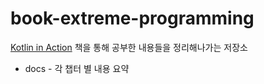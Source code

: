 # book-extreme-programming

[Kotlin in Action](https://www.kyobobook.co.kr/product/detailViewKor.laf?mallGb=KOR&ejkGb=KOR&barcode=9788991268104) 책을 통해 공부한 내용들을 정리해나가는 저장소

* docs - 각 챕터 별 내용 요약